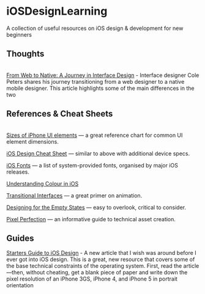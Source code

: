 iOSDesignLearning
=================

A collection of useful resources on iOS design &amp; development for new beginners

<h2>Thoughts</h2><br>
<a href="https://medium.com/design-ux/16ba59e72dae">From Web to Native: A Journey in Interface Design</a>
- Interface designer Cole Peters shares his journey transitioning from a web designer to a native mobile designer. This article highlights some of the main differences in the two

<h2>References & Cheat Sheets</h2><br>
<a href="http://www.idev101.com/code/User_Interface/sizes.html">Sizes of iPhone UI elements</a> — a great reference chart for common UI element dimensions.

<a href="http://ivomynttinen.com/blog/the-ios-design-cheat-sheet-volume-2/">iOS Design Cheat Sheet</a> — similar to above with additional device specs.

<a href="http://iosfonts.com">iOS Fonts</a> — a list of system-provided fonts, organised by major iOS releases.

<a href="http://www.iosing.com/2011/11/uicolor-understanding-colour-in-ios/">Understanding Colour in iOS</a>

<a href="https://medium.com/design-ux/926eb80d64e3">Transitional Interfaces</a> — a great primer on animation.

<a href="http://tympanus.net/codrops/2013/01/09/designing-for-the-empty-states/">Designing for the Empty States</a> — easy to overlook, critical to consider.

<a href="http://blog.mengto.com/pixel-perfection/">Pixel Perfection</a> — an informative guide to technical asset creation.

<h2>Guides</h2>
<a href="http://taybenlor.com/2013/05/21/designing-for-ios.html">Starters Guide to iOS Design</a> - A new article that I wish was around before I ever got into iOS design. This is a great, new resource that covers some of the base technical constraints of the operating system. First, read the article—then, without cheating, get a blank piece of paper and write down the pixel resolution of an iPhone 3GS, iPhone 4, and iPhone 5 in portrait orientation
